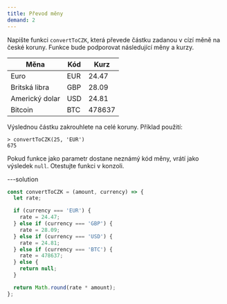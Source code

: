 ```yaml
---
title: Převod měny
demand: 2
---
```


Napište funkci `convertToCZK`, která převede částku zadanou v cízí měně na české koruny. Funkce bude podporovat následující měny a kurzy.

| Měna           | Kód | Kurz   |
| -------------- | --- | ------ |
| Euro           | EUR | 24.47  |
| Britská libra  | GBP | 28.09  |
| Americký dolar | USD | 24.81  |
| Bitcoin        | BTC | 478637 |

Výslednou částku zakrouhlete na celé koruny. Příklad použití:

```jscon
> convertToCZK(25, 'EUR')
675
```

Pokud funkce jako parametr dostane neznámý kód měny, vrátí jako výsledek `null`. Otestujte funkci v konzoli.

---solution

```js
const convertToCZK = (amount, currency) => {
  let rate;

  if (currency === 'EUR') {
    rate = 24.47;
  } else if (currency === 'GBP') {
    rate = 28.09;
  } else if (currency === 'USD') {
    rate = 24.81;
  } else if (currency === 'BTC') {
    rate = 478637;
  } else {
    return null;
  }

  return Math.round(rate * amount);
};
```
